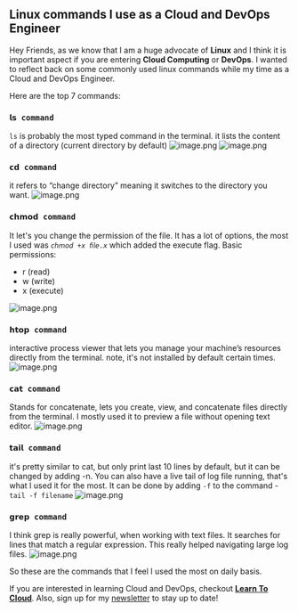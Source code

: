 ## Linux commands I use as a Cloud and DevOps Engineer

Hey Friends, as we know that I am a huge advocate of **Linux** and I think it is important aspect if you are entering **Cloud Computing** or **DevOps**.
I wanted to reflect back on some commonly used linux commands while my time as a Cloud and DevOps Engineer.

Here are the top 7 commands:

### `𝗹𝘀 command`
`ls` is probably the most typed command in the terminal.
it lists the content of a directory (current directory by default)
![image.png](https://cdn.hashnode.com/res/hashnode/image/upload/v1646068631445/hXHjI11hw.png)
![image.png](https://cdn.hashnode.com/res/hashnode/image/upload/v1646068679181/CPDFnBfDP.png)


### `𝗰𝗱 command`
it refers to “change directory” meaning it switches to the directory you want.
![image.png](https://cdn.hashnode.com/res/hashnode/image/upload/v1646068711242/lVTQAI4t_.png)


### `𝗰𝗵𝗺𝗼𝗱 command`
It let's you change the permission of the file.
It has a lot of options, the most I used was `𝘤𝘩𝘮𝘰𝘥 +𝘹 𝘧𝘪𝘭𝘦.𝘹` which added the execute flag.
Basic permissions:
- r (read)
- w (write)
- x (execute)

![image.png](https://cdn.hashnode.com/res/hashnode/image/upload/v1646069927301/qU6uktdA5.png)


### `𝗵𝘁𝗼𝗽 command`
interactive process viewer that lets you manage your machine’s resources directly from the terminal.
note, it's not installed by default certain times.
![image.png](https://cdn.hashnode.com/res/hashnode/image/upload/v1646068940805/CTCOooujF.png)


### `𝗰𝗮𝘁 command`
 Stands for concatenate, lets you create, view, and concatenate files directly from the terminal.
I mostly used it to preview a file without opening text editor.
![image.png](https://cdn.hashnode.com/res/hashnode/image/upload/v1646069003466/vq9xLVvfJ.png)


### `𝘁𝗮𝗶𝗹 command`
it's pretty similar to cat, but only print last 10 lines by default, but it can be changed by adding -n.
You can also have a live tail of log file running, that's what I used it for the most. It can be done by adding `-f` to the command - `tail -f filename`
![image.png](https://cdn.hashnode.com/res/hashnode/image/upload/v1646069062593/BmiVWOELB.png)


### `𝗴𝗿𝗲𝗽 command`
I think grep is really powerful, when working with text files. It searches for lines that match a regular expression. This really helped navigating large log files.
![image.png](https://cdn.hashnode.com/res/hashnode/image/upload/v1646069125417/hCurmrkbN.png)

So these are the commands that I feel I used the most on daily basis.

If you are interested in learning Cloud and DevOps, checkout **[Learn To Cloud](https://learntocloud.guide)**.
Also, sign up for my [newsletter](https://www.getrevue.co/profile/rishabk7) to stay up to date!

